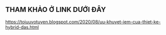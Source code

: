 ## THAM KHẢO Ở LINK DƯỚI ĐÂY
https://toiuuvotuyen.blogspot.com/2020/08/uu-khuyet-iem-cua-thiet-ke-hybrid-das.html